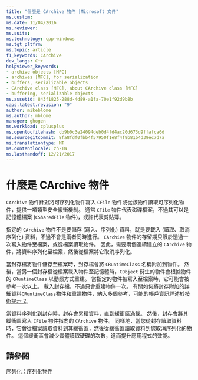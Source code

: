 ```yaml
---
title: "什麼是 CArchive 物件 |Microsoft 文件"
ms.custom: 
ms.date: 11/04/2016
ms.reviewer: 
ms.suite: 
ms.technology: cpp-windows
ms.tgt_pltfrm: 
ms.topic: article
f1_keywords: CArchive
dev_langs: C++
helpviewer_keywords:
- archive objects [MFC]
- archives [MFC], for serialization
- buffers, serializable objects
- CArchive class [MFC], about CArchive class [MFC]
- buffering, serializable objects
ms.assetid: 843f1825-288d-4d89-a1fa-70e1f92d9b8b
caps.latest.revision: "9"
author: mikeblome
ms.author: mblome
manager: ghogen
ms.workload: cplusplus
ms.openlocfilehash: cb9b0c3e24094deb0d4fd4ac20d673d9ffafca6d
ms.sourcegitcommit: 8fa8fdf0fbb4f57950f1e8f4f9b81b4d39ec7d7a
ms.translationtype: MT
ms.contentlocale: zh-TW
ms.lasthandoff: 12/21/2017
---
```

# <a name="what-is-a-carchive-object"></a>什麼是 CArchive 物件
`CArchive` 物件針對將可序列化物件寫入 `CFile` 物件或從該物件讀取可序列化物件，提供一項類型安全緩衝機制。 通常 `CFile` 物件代表磁碟檔案，不過其可以是記憶體檔案 (`CSharedFile` 物件)，或許代表剪貼簿。  
  
 指定的 `CArchive` 物件不是要儲存 (寫入、序列化) 資料，就是要載入 (讀取、取消序列化) 資料，不過不會是兩者同時進行。 `CArchive` 物件的存留期只限於透過一次寫入物件至檔案，或從檔案讀取物件。 因此，需要兩個連續建立的 `CArchive` 物件，將資料序列化至檔案，然後從檔案將它取消序列化。  
  
 當封存檔將物件儲存至檔案時，封存檔會將 `CRuntimeClass` 名稱附加到物件。 然後，當另一個封存檔從檔案載入物件至記憶體時，`CObject` 衍生的物件會根據物件的 `CRuntimeClass` 以動態方式重建。 當指定的物件被寫入至檔案時，它可能會被參考一次以上。 載入封存檔，不過只會重建物件一次。 有關如何將封存附加的詳細資料`CRuntimeClass`物件和重建物件，納入多個參考，可能的帳戶資訊詳述於[技術提示 2](../mfc/tn002-persistent-object-data-format.md)。  
  
 當資料序列化到封存時，封存會累積資料，直到緩衝區滿載。 然後，封存會將其緩衝區寫入 `CFile` 物件指向的 `CArchive` 物件。 同樣地，當您從封存讀取資料時，它會從檔案讀取資料到其緩衝區，然後從緩衝區讀取資料到您取消序列化的物件。 這個緩衝區會減少實體讀取硬碟的次數，進而提升應用程式的效能。  
  
## <a name="see-also"></a>請參閱  
 [序列化：序列化物件](../mfc/serialization-serializing-an-object.md)

